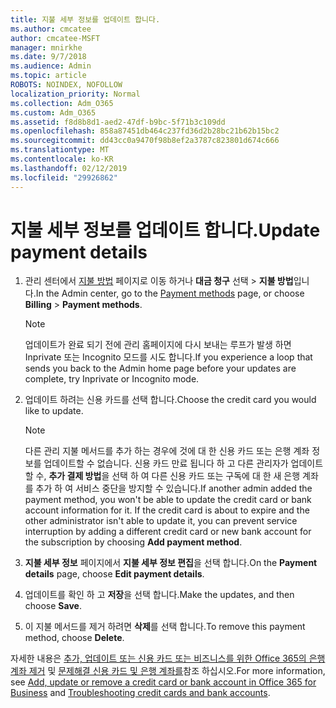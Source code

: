 ```yaml
---
title: 지불 세부 정보를 업데이트 합니다.
ms.author: cmcatee
author: cmcatee-MSFT
manager: mnirkhe
ms.date: 9/7/2018
ms.audience: Admin
ms.topic: article
ROBOTS: NOINDEX, NOFOLLOW
localization_priority: Normal
ms.collection: Adm_O365
ms.custom: Adm_O365
ms.assetid: f8d8b8d1-aed2-47df-b9bc-5f71b3c109dd
ms.openlocfilehash: 858a87451db464c237fd36d2b28bc21b62b15bc2
ms.sourcegitcommit: dd43cc0a9470f98b8ef2a3787c823801d674c666
ms.translationtype: MT
ms.contentlocale: ko-KR
ms.lasthandoff: 02/12/2019
ms.locfileid: "29926862"
---
```

# <a name="update-payment-details"></a><span data-ttu-id="8aee8-102">지불 세부 정보를 업데이트 합니다.</span><span class="sxs-lookup"><span data-stu-id="8aee8-102">Update payment details</span></span>

1. <span data-ttu-id="8aee8-103">관리 센터에서 [지불 방법](https://go.microsoft.com/fwlink/p/?linkid=2018806) 페이지로 이동 하거나 **대금 청구** 선택 \> **지불 방법**입니다.</span><span class="sxs-lookup"><span data-stu-id="8aee8-103">In the Admin center, go to the [Payment methods](https://go.microsoft.com/fwlink/p/?linkid=2018806) page, or choose **Billing** \> **Payment methods**.</span></span>
    
    > [!NOTE]
    > <span data-ttu-id="8aee8-104">업데이트가 완료 되기 전에 관리 홈페이지에 다시 보내는 루프가 발생 하면 Inprivate 또는 Incognito 모드를 시도 합니다.</span><span class="sxs-lookup"><span data-stu-id="8aee8-104">If you experience a loop that sends you back to the Admin home page before your updates are complete, try Inprivate or Incognito mode.</span></span> 
  
2. <span data-ttu-id="8aee8-105">업데이트 하려는 신용 카드를 선택 합니다.</span><span class="sxs-lookup"><span data-stu-id="8aee8-105">Choose the credit card you would like to update.</span></span>
    
    > [!NOTE]
    > <span data-ttu-id="8aee8-p101">다른 관리 지불 메서드를 추가 하는 경우에 것에 대 한 신용 카드 또는 은행 계좌 정보를 업데이트할 수 없습니다. 신용 카드 만료 됩니다 하 고 다른 관리자가 업데이트할 수, **추가 결제 방법**을 선택 하 여 다른 신용 카드 또는 구독에 대 한 새 은행 계좌를 추가 하 여 서비스 중단을 방지할 수 있습니다.</span><span class="sxs-lookup"><span data-stu-id="8aee8-p101">If another admin added the payment method, you won't be able to update the credit card or bank account information for it. If the credit card is about to expire and the other administrator isn't able to update it, you can prevent service interruption by adding a different credit card or new bank account for the subscription by choosing **Add payment method**.</span></span> 
  
3. <span data-ttu-id="8aee8-108">**지불 세부 정보** 페이지에서 **지불 세부 정보 편집**을 선택 합니다.</span><span class="sxs-lookup"><span data-stu-id="8aee8-108">On the **Payment details** page, choose **Edit payment details**.</span></span>
    
4. <span data-ttu-id="8aee8-109">업데이트를 확인 하 고 **저장**을 선택 합니다.</span><span class="sxs-lookup"><span data-stu-id="8aee8-109">Make the updates, and then choose **Save**.</span></span>
    
5. <span data-ttu-id="8aee8-110">이 지불 메서드를 제거 하려면 **삭제**를 선택 합니다.</span><span class="sxs-lookup"><span data-stu-id="8aee8-110">To remove this payment method, choose **Delete**.</span></span>
    
<span data-ttu-id="8aee8-111">자세한 내용은 [추가, 업데이트 또는 신용 카드 또는 비즈니스를 위한 Office 365의 은행 계좌 제거](https://support.office.com/article/30ba9c83-50d8-4020-90ed-830a5b8c8724) 및 [문제해결 신용 카드 및 은행 계좌를](https://support.office.com/article/30ba9c83-50d8-4020-90ed-830a5b8c8724)참조 하십시오.</span><span class="sxs-lookup"><span data-stu-id="8aee8-111">For more information, see [Add, update or remove a credit card or bank account in Office 365 for Business](https://support.office.com/article/30ba9c83-50d8-4020-90ed-830a5b8c8724) and [Troubleshooting credit cards and bank accounts](https://support.office.com/article/30ba9c83-50d8-4020-90ed-830a5b8c8724).</span></span>
  

